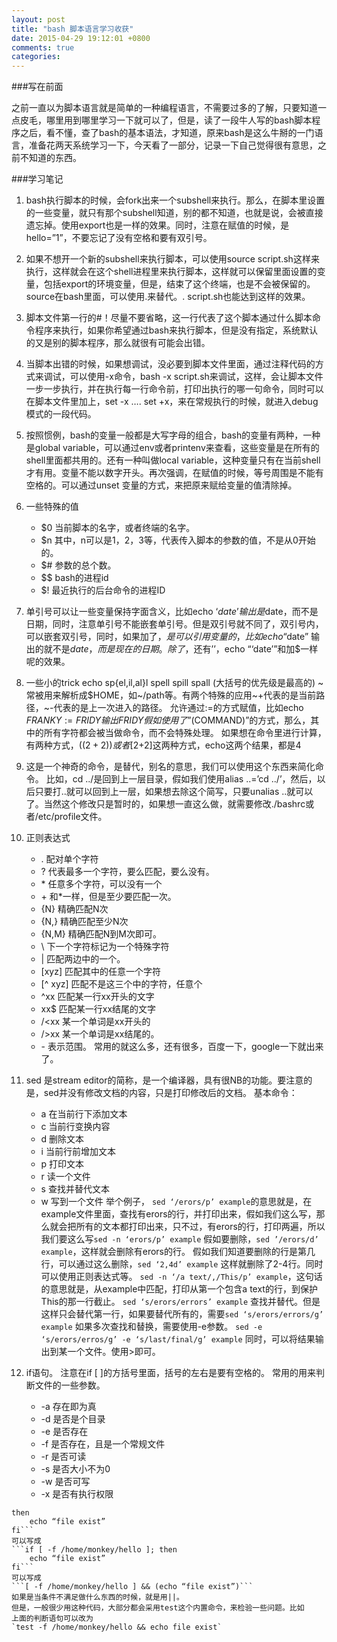 ```yaml
---
layout: post
title: "bash 脚本语言学习收获"
date: 2015-04-29 19:12:01 +0800
comments: true
categories: 
---
```


###写在前面

之前一直以为脚本语言就是简单的一种编程语言，不需要过多的了解，只要知道一点皮毛，哪里用到哪里学习一下就可以了，但是，读了一段牛人写的bash脚本程序之后，看不懂，查了bash的基本语法，才知道，原来bash是这么牛掰的一门语言，准备花两天系统学习一下，今天看了一部分，记录一下自己觉得很有意思，之前不知道的东西。

###学习笔记

1. bash执行脚本的时候，会fork出来一个subshell来执行。那么，在脚本里设置的一些变量，就只有那个subshell知道，别的都不知道，也就是说，会被直接遗忘掉。使用export也是一样的效果。同时，注意在赋值的时候，是hello=”1”，不要忘记了没有空格和要有双引号。

2. 如果不想开一个新的subshell来执行脚本，可以使用source script.sh这样来执行，这样就会在这个shell进程里来执行脚本，这样就可以保留里面设置的变量，包括export的环境变量，但是，结束了这个终端，也是不会被保留的。source在bash里面，可以使用.来替代。. script.sh也能达到这样的效果。

3. 脚本文件第一行的#！尽量不要省略，这一行代表了这个脚本通过什么脚本命令程序来执行，如果你希望通过bash来执行脚本，但是没有指定，系统默认的又是别的脚本程序，那么就很有可能会出错。

4. 当脚本出错的时候，如果想调试，没必要到脚本文件里面，通过注释代码的方式来调试，可以使用-x命令，bash -x script.sh来调试，这样，会让脚本文件一步一步执行，并在执行每一行命令前，打印出执行的哪一句命令，同时可以在脚本文件里加上，set -x …. set +x，来在常规执行的时候，就进入debug模式的一段代码。

5. 按照惯例，bash的变量一般都是大写字母的组合，bash的变量有两种，一种是global variable，可以通过env或者printenv来查看，这些变量是在所有的shell里面都共用的。还有一种叫做local variable，这种变量只有在当前shell才有用。变量不能以数字开头。再次强调，在赋值的时候，等号周围是不能有空格的。可以通过unset 变量的方式，来把原来赋给变量的值清除掉。

6. 一些特殊的值
	+ $0 当前脚本的名字，或者终端的名字。
	+ $n 其中，n可以是1，2，3等，代表传入脚本的参数的值，不是从0开始的。
	+ $# 参数的总个数。
	+ $$ bash的进程id
	+ $! 最近执行的后台命令的进程ID


7. 单引号可以让一些变量保持字面含义，比如echo ‘$date’ 输出是$date，而不是日期，同时，注意单引号不能嵌套单引号。但是双引号就不同了，双引号内，可以嵌套双引号，同时，如果加了$，是可以引用变量的，比如echo “$date” 输出的就不是$date，而是现在的日期。除了$，还有’’，echo “‘date’”和加$一样呢的效果。

8. 一些小的trick
echo sp{el,il,al}l 
spell spill spall
(大括号的优先级是最高的)
~常被用来解析成$HOME，如~/path等。有两个特殊的应用~+代表的是当前路径，~-代表的是上一次进入的路径。
允许通过:=的方式赋值，比如echo ${FRANKY:=FRIDY} 输出 FRIDY
假如使用了”$(COMMAND)”的方式，那么，其中的所有字符都会被当做命令，而不会特殊处理。
如果想在命令里进行计算，有两种方式，$((2+2)) 或者$[2+2]这两种方式，echo这两个结果，都是4

9. 这是一个神奇的命令，是替代，别名的意思，我们可以使用这个东西来简化命令。
比如，cd ../是回到上一层目录，假如我们使用alias ..=’cd ../’，然后，以后只要打..就可以回到上一层，如果想去除这个简写，只要unalias ..就可以了。当然这个修改只是暂时的，如果想一直这么做，就需要修改./bashrc或者/etc/profile文件。

10. 正则表达式
	- . 配对单个字符
	- ? 代表最多一个字符，要么匹配，要么没有。
	- \* 任意多个字符，可以没有一个
	- \+ 和*一样，但是至少要匹配一次。
	- {N} 精确匹配N次
	- {N,} 精确匹配至少N次
	- {N,M} 精确匹配N到M次即可。
	- \ 下一个字符标记为一个特殊字符
	- | 匹配两边中的一个。
	- [xyz] 匹配其中的任意一个字符
	- [^ xyz] 匹配不是这三个中的字符，任意个
	- ^xx 匹配某一行xx开头的文字
	- xx$ 匹配某一行xx结尾的文字
	- /<xx 某一个单词是xx开头的
	- />xx 某一个单词是xx结尾的。
	- \- 表示范围。
常用的就这么多，还有很多，百度一下，google一下就出来了。

11. sed 是stream editor的简称，是一个编译器，具有很NB的功能。要注意的是，sed并没有修改文档的内容，只是打印修改后的文档。
基本命令：
	- a 在当前行下添加文本
	- c 当前行变换内容
	- d 删除文本
	- i 当前行前增加文本
	- p 打印文本
	- r 读一个文件
	- s 查找并替代文本
	- w 写到一个文件
举个例子， `sed ‘/erors/p’ example`的意思就是，在example文件里面，查找有erors的行，并打印出来，假如我们这么写，那么就会把所有的文本都打印出来，只不过，有erors的行，打印两遍，所以我们要这么写`sed -n ‘erors/p’ example`
假如要删除，`sed ’/erors/d’ example`，这样就会删除有erors的行。
假如我们知道要删除的行是第几行，可以通过这么删除，`sed ‘2,4d’ example` 这样就删除了2-4行。同时可以使用正则表达式等。
`sed -n ‘/a text/,/This/p’ example`，这句话的意思就是，从example中匹配，打印从第一个包含a text的行，到保护This的那一行截止。
`sed ‘s/erors/errors’ example` 查找并替代。但是这样只会替代第一行，如果要替代所有的，需要`sed ‘s/erors/errors/g’ example`
如果多次查找和替换，需要使用-e参数。
`sed -e ‘s/erors/erros/g’ -e ‘s/last/final/g’ example`
同时，可以将结果输出到某一个文件。使用>即可。

12. if语句。
注意在if [  ]的方括号里面，括号的左右是要有空格的。
常用的用来判断文件的一些参数。
	+ -a 存在即为真
	+ -d 是否是个目录
	+ -e 是否存在
	+ -f 是否存在，且是一个常规文件
	+ -r 是否可读
	+ -s 是否大小不为0
	+ -w 是否可写
	+ -x 是否有执行权限
```if [ -f /home/monkey/hello ] 
then
	echo “file exist”
fi``` 
可以写成
```if [ -f /home/monkey/hello ]; then
	echo “file exist”
fi``` 
可以写成
```[ -f /home/monkey/hello ] && (echo “file exist”)```
如果是当条件不满足做什么东西的时候，就是用||。
但是，一般很少用这种代码，大部分都会采用test这个内置命令，来检验一些问题。比如
上面的判断语句可以改为
`test -f /home/monkey/hello && echo file exist`

